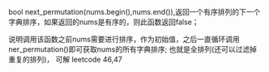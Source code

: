 bool next_permutation(nums.begin(),nums.end()),返回一个有序排列的下一个字典排序，如果返回的nums是有序的，则此函数返回false；

说明调用该函数之前nums需要进行排序，作为初始值，之后一直循环调用ner_permutation()即可获取nums的所有字典排序; 也就是全排列(还可以过滤掉重复的排列)， 可解 leetcode 46,47